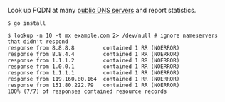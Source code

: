 Look up FQDN at many [public DNS servers](https://public-dns.info/nameservers.txt) and report statistics.

```
$ go install

$ lookup -n 10 -t mx example.com 2> /dev/null # ignore nameservers that didn't respond
response from 8.8.8.8         contained 1 RR (NOERROR)
response from 8.8.4.4         contained 1 RR (NOERROR)
response from 1.1.1.2         contained 1 RR (NOERROR)
response from 1.0.0.1         contained 1 RR (NOERROR)
response from 1.1.1.1         contained 1 RR (NOERROR)
response from 119.160.80.164  contained 1 RR (NOERROR)
response from 151.80.222.79   contained 1 RR (NOERROR)
100% (7/7) of responses contained resource records
```